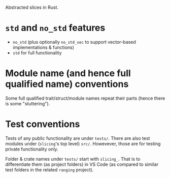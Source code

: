 Abstracted slices in Rust.

# `std` and `no_std` features
- `no_std` (plus optionally `no_std_vec` to support vector-based implementations & functions)
- `std` for full functionality

# Module name (and hence full qualified name) conventions
Some full qualified trait/struct/module names repeat their parts (hence there is some "stuttering").

# Test conventions
Tests of any public functionality are under `tests/`. There are also test modules under (`slicing`'s top level) `src/`. Howevever, those are for testing private functionality only.

Folder & crate names under `tests/` start with `slicing_`. That is to differentiate them (as project folders) in VS Code (as compared to similar test folders in the related `ranging` project).